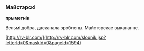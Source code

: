 ### Майстэрскі
**прыметнік**

Вельмі добра, дасканала зроблены. Майстэрскае выкананне.

<a rel="author">[http://rv-blr.com/](http://rv-blr.com/slounik.jsp?letterId=0&maskId=0&pageId=1594)</a>
